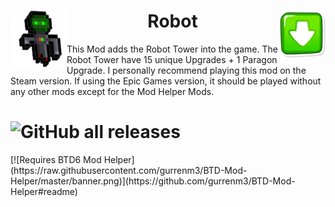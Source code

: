 <h1 align="center">
<a href="https://github.com/Bergbauer22/Robot/releases/latest/download/robot.dll">
    <img align="left" alt="Icon" height="90" src="Icon.png">
    <img align="right" alt="Download" height="75" src="https://raw.githubusercontent.com/gurrenm3/BTD-Mod-Helper/master/BloonsTD6%20Mod%20Helper/Resources/DownloadBtn.png">
</a>
Robot
</h1>

This Mod adds the Robot Tower into the game. The Robot Tower have 15 unique Upgrades + 1 Paragon Upgrade. I personally recommend playing this mod on the Steam version. If using the Epic Games version, it should be played without any other mods except for the Mod Helper Mods.

<h1 aling="left"><img alt="GitHub all releases" height="25" src="https://img.shields.io/github/downloads/Bergbauer22/Robot/total?label=Total%20Dowloads"></h1>
[![Requires BTD6 Mod Helper](https://raw.githubusercontent.com/gurrenm3/BTD-Mod-Helper/master/banner.png)](https://github.com/gurrenm3/BTD-Mod-Helper#readme)
